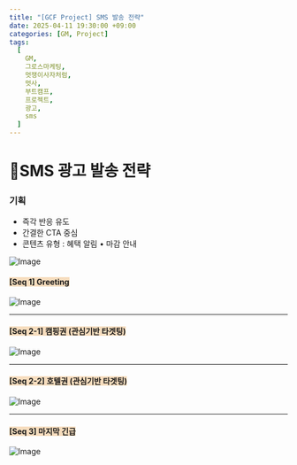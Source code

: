 ```yaml
---
title: "[GCF Project] SMS 발송 전략"
date: 2025-04-11 19:30:00 +09:00
categories: [GM, Project]
tags:
  [
    GM,
    그로스마케팅,
    멋쟁이사자처럼,
    멋사,
    부트캠프,
    프로젝트,
    광고,
    sms
  ]
---
```


# **📱SMS 광고 발송 전략**

### **기획**
- 즉각 반응 유도
- 간결한 CTA 중심
- 콘텐츠 유형 : 혜택 알림 • 마감 안내 

![Image](https://Zihyeoni.github.io/assets/img/project-SMS전략.png)

#### <span style="background-color: #F7DDBE;">**[Seq 1] Greeting**</span>  
![Image](https://Zihyeoni.github.io/assets/img/project-SMS1.jpg)

---

#### <span style="background-color: #F7DDBE;">**[Seq 2-1] 캠핑권 (관심기반 타겟팅)**</span>  
![Image](https://Zihyeoni.github.io/assets/img/project-SMS2(캠핑).jpg)

---

#### <span style="background-color: #F7DDBE;">**[Seq 2-2] 호텔권 (관심기반 타겟팅)**</span>  
![Image](https://Zihyeoni.github.io/assets/img/project-SMS2(호텔).jpg)

---

#### <span style="background-color: #F7DDBE;">**[Seq 3] 마지막 긴급**</span>  
![Image](https://Zihyeoni.github.io/assets/img/project-SMS3.jpg)